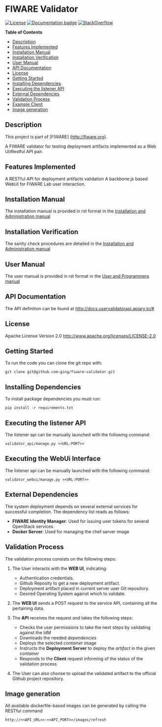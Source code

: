 FIWARE Validator
======================

[![License](http://img.shields.io/:license-apache-blue.svg?style=flat-square)](http://www.apache.org/licenses/LICENSE-2.0.html)
[![Documentation badge](https://img.shields.io/badge/docs-stable-brightgreen.svg?style=flat)](doc/source/adminmanual.rst)
[![StackOverflow](https://img.shields.io/badge/support-sof-yellowgreen.svg)](https://stackoverflow.com/questions/tagged/fiware-validator)

**Table of Contents**

- [Description](#description)
- [Features Implemented](#features-implemented)
- [Installation Manual](#installation-manual)
- [Installation Verification](#installation-verification)
- [User Manual](#user-manual)
- [API Documentation](#api-documentation)
- [License](#license)
- [Getting Started](#getting-started)
- [Installing Dependencies](#installing-dependencies)
- [Executing the listener API](#executing-the-listener-api)
- [External Dependencies](#external-dependencies)
- [Validation Process](#validation-process)
- [Example Client](#example-client)
- [Image generation](#image-generation)

Description
-----------
This project is part of [FIWARE] (http://fiware.org).

A FIWARE validator for testing deployment artifacts implemented as a Web UI/Restful API pair.

Features Implemented
--------------------
A RESTful API for deployment artifacts validation
A backbone.js based WebUI for FIWARE Lab user interaction.

Installation Manual
-------------------
The installation manual is provided in rst format in the [Installation and Administration manual](doc/source/adminmanual.rst)

Installation Verification
-------------------------
The sanity check procedures are detailed in the [Installation and Administration manual](doc/source/adminmanual.rst)

User Manual
-----------
The user manual is provided in rst format in the [User and Programmers manual](doc/source/usermanual.rst)

API Documentation
-----------------

The API definition can be found at <http://docs.uservalidatorapi.apiary.io/#>

License
-------

Apache License Version 2.0 <http://www.apache.org/licenses/LICENSE-2.0>

Getting Started
---------------

To run the code you can clone the git repo with:

    git clone git@github.com:ging/fiware-validator.git

Installing Dependencies
-----------------------

To install package dependencies you must run:

    pip install -r requirements.txt

Executing the listener API
--------------------------

The listener api can be manually launched with the following command:

    validator_api/manage.py <<URL:PORT>>

Executing the WebUi Interface
--------------------------

The listener api can be manually launched with the following command:

    validator_webui/manage.py <<URL:PORT>>


External Dependencies
---------------------

The system deployment depends on several external services for
successful completion. The dependency list reads as follows:

- **FIWARE Identity Manager**: Used for issuing user tokens for several OpenStack services
- **Docker Server**: Used for managing the chef server image


Validation Process
------------------

The validation process consists on the following steps:
1. The User interacts with the **WEB UI**, indicating:
    - Authentication credentials.
    - Github Reposity to get a new deployment artifact.
    - Deployment artifact placed in current server user Git repository.
    - Desired Operating System against which to validate.

2. The **WEB UI** sends a POST request to the service API, containing all the pertaining data.

3. The **API** receives the request and takes the following steps:
    - Checks the user permissions to take the next steps by validating against the IdM
    - Downloads the needed *dependencies*
    - Deploys the selected *container* image
    - Instructs the **Deployment Server** to deploy the *artifact* in the given *container*
    - Responds to the **Client** request informing of the status of the validation process

4. The User can also choose to upload the validated artifact to the official Github project repository.

Image generation
---------------------
All available dockerfile-based images can be generated by calling the RESTful command

    http://<<API_URL>>:<<API_PORT>>/images/refresh